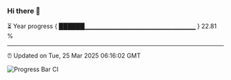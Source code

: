 ### Hi there 👋

⏳ Year progress { ██████▁▁▁▁▁▁▁▁▁▁▁▁▁▁▁▁▁▁▁▁▁▁▁▁ } 22.81 %

---

⏰ Updated on Tue, 25 Mar 2025 06:16:02 GMT

![Progress Bar CI](https://github.com/Shyam-Makwana/GitHub-Actions-Demo/workflows/Progress%20Bar%20CI/badge.svg)
